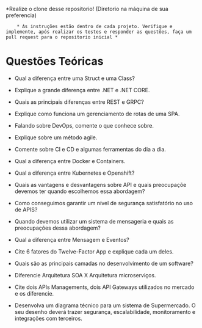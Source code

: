 *Realize o clone desse repositorio! (Diretorio na máquina de sua preferencia)

		* As instruções estão dentro de cada projeto. Verifique e implemente, após realizar os testes e responder as questões, faça um pull request para o repositorio inicial *

# Questões Teóricas

* Qual a diferença entre uma Struct e uma Class?

* Explique a grande diferença entre .NET e .NET CORE.

* Quais as principais diferenças entre REST e GRPC?

* Explique como funciona um gerenciamento de rotas de uma SPA.

* Falando sobre DevOps, comente o que conhece sobre.

* Explique sobre um método agile.

* Comente sobre CI e CD e algumas ferramentas do dia a dia.

* Qual a diferença entre Docker e Containers.

* Qual a diferença entre Kubernetes e Openshift?

* Quais as vantagens e desvantagens sobre API e quais preocupaçõe devemos ter quando escolhemos essa abordagem?

* Como conseguimos garantir um nível de segurança satisfatório no uso de APIS?

* Quando devemos utilizar um sistema de mensageria e quais as preocupações dessa abordagem?

* Qual a diferença entre Mensagem e Eventos?

* Cite 6 fatores do Twelve-Factor App e explique cada um deles.

* Quais são as principais camadas no desenvolvimento de um software?

* Diferencie Arquitetura SOA X Arquitetura microserviços.

* Cite dois APIs Managements, dois API Gateways utilizados no mercado e os diferencie.

* Desenvolva um diagrama técnico para um sistema de Supermercado. O seu desenho deverá trazer segurança, escalabilidade, monitoramento e integrações com terceiros.
